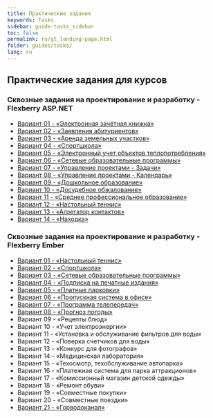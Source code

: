 ```yaml
---
title: Практические задания
keywords: Tasks
sidebar: guide-tasks_sidebar
toc: false
permalink: ru/gt_landing-page.html
folder: guides/tasks/
lang: ru
---
```


## Практические задания для курсов

### Сквозные задания на проектирование и разработку - Flexberry ASP.NET

* [Вариант 01 - «Электронная зачётная книжка»](gt_full-stack-task-case-01.html)
* [Вариант 02 - «Заявления абитуриентов»](gt_full-stack-task-case-02.html)
* [Вариант 03 - «Аренда земельных участков»](gt_full-stack-task-case-03.html)
* [Вариант 04 - «Спортшкола»](gt_full-stack-task-case-04.html)
* [Вариант 05 - «Электронный учет объектов теплопотребления»](gt_full-stack-task-case-05.html)
* [Вариант 06 - «Сетевые образовательные программы»](gt_full-stack-task-case-06.html)
* [Вариант 07 - «Управление проектами - Задачи»](gt_full-stack-task-case-07.html)
* [Вариант 08 - «Управление проектами - Календарь»](gt_full-stack-task-case-08.html)
* [Вариант 09 - «Дошкольное образование»](gt_full-stack-task-case-09.html)
* [Вариант 10 - «Досудебное обжалование»](gt_full-stack-task-case-10.html)
* [Вариант 11 - «Среднее профессиональное образование»](gt_full-stack-task-case-11.html)
* [Вариант 12 - «Настольный теннис»](gt_full-stack-task-case-12.html)
* [Вариант 13 - «Агрегатор контактов»](gt_full-stack-task-case-13.html)
* [Вариант 14 - «Находка»](gt_full-stack-task-case-14.html)

### Сквозные задания на проектирование и разработку - Flexberry Ember

* [Вариант 01 - «Настольный теннис»](gt_flexberry-ember-case-01.html)
* [Вариант 02 - «Спортшкола»](gt_flexberry-ember-case-02.html)
* [Вариант 03 - «Сетевые образовательные программы»](gt_flexberry-ember-case-03.html)
* [Вариант 04 - «Подписка на печатные издания»](gt_flexberry-ember-case-04.html)
* [Вариант 05 - «Платные парковки»](gt_flexberry-ember-case-05.html)
* [Вариант 06 - «Пропускная система в офисе»](gt_flexberry-ember-case-06.html)
* [Вариант 07 - «Программа телепередач»](gt_flexberry-ember-case-07.html)
* [Вариант 08 - «Прогноз погоды»](gt_flexberry-ember-case-08.html)
* Вариант 09 - «Рецепты блюд»
* Вариант 10 - «Учет электроэнергии»
* Вариант 11 - «Установка и обслуживание фильтров для воды»
* Вариант 12 - «Поверка счетчиков для воды»
* Вариант 13 - «Конкурс для фотографов»
* Вариант 14 - «Медицинская лаборатория»
* Вариант 15 - «Техосмотр, техобслуживание автопарка»
* Вариант 16 - «Платежная система для парка аттракционов»
* Вариант 17 - «Комиссионный магазин детской одежды»
* Вариант 18 - «Ремонт обуви»
* Вариант 19 - «Совместные покупки»
* Вариант 20 - «Совместные поездки»
* [Вариант 21 - «Горводоканал»](gt_flexberry-ember-case-21.html)
